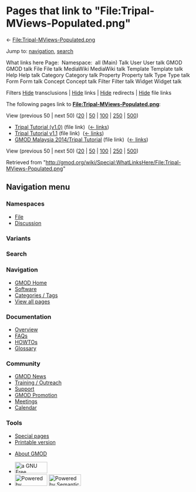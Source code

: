 <div id="mw-page-base" class="noprint">

</div>

<div id="mw-head-base" class="noprint">

</div>

<div id="content" class="mw-body" role="main">

<span id="top"></span>

<div id="mw-js-message" style="display:none;">

</div>



# <span dir="auto">Pages that link to "File:Tripal-MViews-Populated.png"</span>

<div id="bodyContent">

<div id="contentSub">

←
[File:Tripal-MViews-Populated.png](/wiki/File:Tripal-MViews-Populated.png "File:Tripal-MViews-Populated.png")

</div>

<div id="jump-to-nav" class="mw-jump">

Jump to: [navigation](#mw-navigation), [search](#p-search)

</div>

<div id="mw-content-text">

What links here Page:  Namespace:  all (Main) Talk User User talk GMOD
GMOD talk File File talk MediaWiki MediaWiki talk Template Template talk
Help Help talk Category Category talk Property Property talk Type Type
talk Form Form talk Concept Concept talk Filter Filter talk Widget
Widget talk

Filters
[Hide](/mediawiki/index.php?title=Special:WhatLinksHere/File:Tripal-MViews-Populated.png&hidetrans=1 "Special:WhatLinksHere/File:Tripal-MViews-Populated.png")
transclusions \|
[Hide](/mediawiki/index.php?title=Special:WhatLinksHere/File:Tripal-MViews-Populated.png&hidelinks=1 "Special:WhatLinksHere/File:Tripal-MViews-Populated.png")
links \|
[Hide](/mediawiki/index.php?title=Special:WhatLinksHere/File:Tripal-MViews-Populated.png&hideredirs=1 "Special:WhatLinksHere/File:Tripal-MViews-Populated.png")
redirects \|
[Hide](/mediawiki/index.php?title=Special:WhatLinksHere/File:Tripal-MViews-Populated.png&hideimages=1 "Special:WhatLinksHere/File:Tripal-MViews-Populated.png")
file links

The following pages link to
**[File:Tripal-MViews-Populated.png](/wiki/File:Tripal-MViews-Populated.png "File:Tripal-MViews-Populated.png")**:

View (previous 50 \| next 50)
([20](/mediawiki/index.php?title=Special:WhatLinksHere/File:Tripal-MViews-Populated.png&limit=20 "Special:WhatLinksHere/File:Tripal-MViews-Populated.png")
\|
[50](/mediawiki/index.php?title=Special:WhatLinksHere/File:Tripal-MViews-Populated.png&limit=50 "Special:WhatLinksHere/File:Tripal-MViews-Populated.png")
\|
[100](/mediawiki/index.php?title=Special:WhatLinksHere/File:Tripal-MViews-Populated.png&limit=100 "Special:WhatLinksHere/File:Tripal-MViews-Populated.png")
\|
[250](/mediawiki/index.php?title=Special:WhatLinksHere/File:Tripal-MViews-Populated.png&limit=250 "Special:WhatLinksHere/File:Tripal-MViews-Populated.png")
\|
[500](/mediawiki/index.php?title=Special:WhatLinksHere/File:Tripal-MViews-Populated.png&limit=500 "Special:WhatLinksHere/File:Tripal-MViews-Populated.png"))

- [Tripal Tutorial
  (v1.0)](/wiki/Tripal_Tutorial_(v1.0) "Tripal Tutorial (v1.0)") (file
  link) ‎ <span class="mw-whatlinkshere-tools">([←
  links](/mediawiki/index.php?title=Special:WhatLinksHere&target=Tripal+Tutorial+%28v1.0%29 "Special:WhatLinksHere"))</span>
- [Tripal Tutorial
  v1.1](/wiki/Tripal_Tutorial_v1.1 "Tripal Tutorial v1.1") (file link) ‎
  <span class="mw-whatlinkshere-tools">([←
  links](/mediawiki/index.php?title=Special:WhatLinksHere&target=Tripal+Tutorial+v1.1 "Special:WhatLinksHere"))</span>
- [GMOD Malaysia 2014/Tripal
  Tutorial](/wiki/GMOD_Malaysia_2014/Tripal_Tutorial "GMOD Malaysia 2014/Tripal Tutorial")
  (file link) ‎ <span class="mw-whatlinkshere-tools">([←
  links](/mediawiki/index.php?title=Special:WhatLinksHere&target=GMOD+Malaysia+2014%2FTripal+Tutorial "Special:WhatLinksHere"))</span>

View (previous 50 \| next 50)
([20](/mediawiki/index.php?title=Special:WhatLinksHere/File:Tripal-MViews-Populated.png&limit=20 "Special:WhatLinksHere/File:Tripal-MViews-Populated.png")
\|
[50](/mediawiki/index.php?title=Special:WhatLinksHere/File:Tripal-MViews-Populated.png&limit=50 "Special:WhatLinksHere/File:Tripal-MViews-Populated.png")
\|
[100](/mediawiki/index.php?title=Special:WhatLinksHere/File:Tripal-MViews-Populated.png&limit=100 "Special:WhatLinksHere/File:Tripal-MViews-Populated.png")
\|
[250](/mediawiki/index.php?title=Special:WhatLinksHere/File:Tripal-MViews-Populated.png&limit=250 "Special:WhatLinksHere/File:Tripal-MViews-Populated.png")
\|
[500](/mediawiki/index.php?title=Special:WhatLinksHere/File:Tripal-MViews-Populated.png&limit=500 "Special:WhatLinksHere/File:Tripal-MViews-Populated.png"))

</div>

<div class="printfooter">

Retrieved from
"<http://gmod.org/wiki/Special:WhatLinksHere/File:Tripal-MViews-Populated.png>"

</div>

<div id="catlinks" class="catlinks catlinks-allhidden">

</div>

<div class="visualClear">

</div>

</div>

</div>

<div id="mw-navigation">

## Navigation menu

<div id="mw-head">



<div id="left-navigation">

<div id="p-namespaces" class="vectorTabs" role="navigation"
aria-labelledby="p-namespaces-label">

### Namespaces

- <span id="ca-nstab-image"><a href="/wiki/File:Tripal-MViews-Populated.png" accesskey="c"
  title="View the file page [c]">File</a></span>
- <span id="ca-talk"><a
  href="/mediawiki/index.php?title=File_talk:Tripal-MViews-Populated.png&amp;action=edit&amp;redlink=1"
  accesskey="t"
  title="Discussion about the content page [t]">Discussion</a></span>

</div>

<div id="p-variants" class="vectorMenu emptyPortlet" role="navigation"
aria-labelledby="p-variants-label">

### 

### Variants[](#)

<div class="menu">

</div>

</div>

</div>

<div id="right-navigation">





</div>

<div id="p-search" role="search">

### Search

<div id="simpleSearch">

</div>

</div>

</div>

</div>

<div id="mw-panel">

<div id="p-logo" role="banner">

<a href="/wiki/Main_Page"
style="background-image: url(http://gmod.org/images/GMOD-cogs.png);"
title="Visit the main page"></a>

</div>

<div id="p-Navigation" class="portal" role="navigation"
aria-labelledby="p-Navigation-label">

### Navigation

<div class="body">

- <span id="n-GMOD-Home">[GMOD Home](/wiki/Main_Page)</span>
- <span id="n-Software">[Software](/wiki/GMOD_Components)</span>
- <span id="n-Categories-.2F-Tags">[Categories /
  Tags](/wiki/Categories)</span>
- <span id="n-View-all-pages">[View all
  pages](/wiki/Special:AllPages)</span>

</div>

</div>

<div id="p-Documentation" class="portal" role="navigation"
aria-labelledby="p-Documentation-label">

### Documentation

<div class="body">

- <span id="n-Overview">[Overview](/wiki/Overview)</span>
- <span id="n-FAQs">[FAQs](/wiki/Category:FAQ)</span>
- <span id="n-HOWTOs">[HOWTOs](/wiki/Category:HOWTO)</span>
- <span id="n-Glossary">[Glossary](/wiki/Glossary)</span>

</div>

</div>

<div id="p-Community" class="portal" role="navigation"
aria-labelledby="p-Community-label">

### Community

<div class="body">

- <span id="n-GMOD-News">[GMOD News](/wiki/GMOD_News)</span>
- <span id="n-Training-.2F-Outreach">[Training /
  Outreach](/wiki/Training_and_Outreach)</span>
- <span id="n-Support">[Support](/wiki/Support)</span>
- <span id="n-GMOD-Promotion">[GMOD
  Promotion](/wiki/GMOD_Promotion)</span>
- <span id="n-Meetings">[Meetings](/wiki/Meetings)</span>
- <span id="n-Calendar">[Calendar](/wiki/Calendar)</span>

</div>

</div>

<div id="p-tb" class="portal" role="navigation"
aria-labelledby="p-tb-label">

### Tools

<div class="body">

- <span id="t-specialpages"><a href="/wiki/Special:SpecialPages" accesskey="q"
  title="A list of all special pages [q]">Special pages</a></span>
- <span id="t-print"><a
  href="/mediawiki/index.php?title=Special:WhatLinksHere/File:Tripal-MViews-Populated.png&amp;printable=yes"
  rel="alternate" accesskey="p"
  title="Printable version of this page [p]">Printable version</a></span>

</div>

</div>

</div>

</div>

<div id="footer" role="contentinfo">

- <span id="footer-places-about">[About
  GMOD](/wiki/GMOD:About "GMOD:About")</span>

<!-- -->

- <span id="footer-copyrightico">[<img src="http://www.gnu.org/graphics/gfdl-logo-small.png" width="88"
  height="31" alt="a GNU Free Documentation License" />](http://www.gnu.org/licenses/fdl-1.3.html)</span>
- <span id="footer-poweredbyico">[<img src="/mediawiki/skins/common/images/poweredby_mediawiki_88x31.png"
  width="88" height="31" alt="Powered by MediaWiki" />](//www.mediawiki.org/)
  [<img
  src="/mediawiki/extensions/SemanticMediaWiki/includes/../resources/images/smw_button.png"
  width="88" height="31" alt="Powered by Semantic MediaWiki" />](https://www.semantic-mediawiki.org/wiki/Semantic_MediaWiki)</span>

<div style="clear:both">

</div>

</div>
